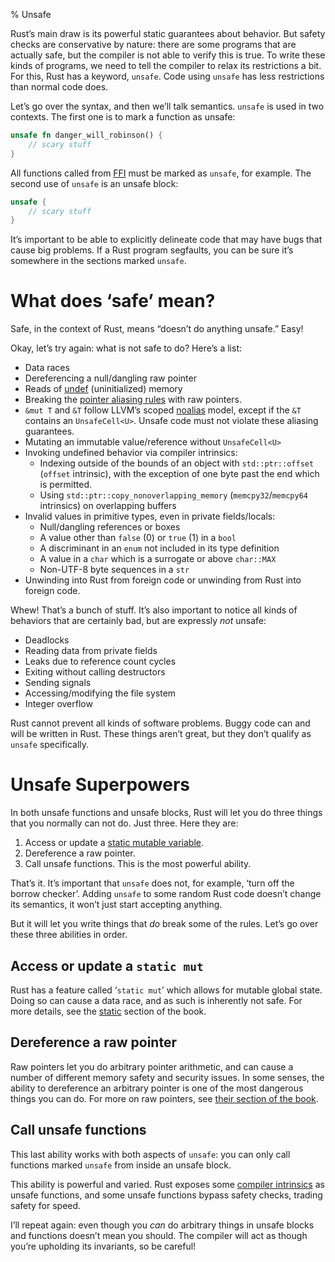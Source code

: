 % Unsafe

Rust’s main draw is its powerful static guarantees about behavior. But safety
checks are conservative by nature: there are some programs that are actually
safe, but the compiler is not able to verify this is true. To write these kinds
of programs, we need to tell the compiler to relax its restrictions a bit. For
this, Rust has a keyword, `unsafe`. Code using `unsafe` has less restrictions
than normal code does.

Let’s go over the syntax, and then we’ll talk semantics. `unsafe` is used in
two contexts. The first one is to mark a function as unsafe:

```rust
unsafe fn danger_will_robinson() {
    // scary stuff
}
```

All functions called from [FFI][ffi] must be marked as `unsafe`, for example.
The second use of `unsafe` is an unsafe block:

[ffi]: ffi.html

```rust
unsafe {
    // scary stuff
}
```

It’s important to be able to explicitly delineate code that may have bugs that
cause big problems. If a Rust program segfaults, you can be sure it’s somewhere
in the sections marked `unsafe`.

# What does ‘safe’ mean?

Safe, in the context of Rust, means “doesn’t do anything unsafe.” Easy!

Okay, let’s try again: what is not safe to do? Here’s a list:

* Data races
* Dereferencing a null/dangling raw pointer
* Reads of [undef][undef] (uninitialized) memory
* Breaking the [pointer aliasing rules][aliasing] with raw pointers.
* `&mut T` and `&T` follow LLVM’s scoped [noalias][noalias] model, except if
  the `&T` contains an `UnsafeCell<U>`. Unsafe code must not violate these
  aliasing guarantees.
* Mutating an immutable value/reference without `UnsafeCell<U>`
* Invoking undefined behavior via compiler intrinsics:
  * Indexing outside of the bounds of an object with `std::ptr::offset`
    (`offset` intrinsic), with
    the exception of one byte past the end which is permitted.
  * Using `std::ptr::copy_nonoverlapping_memory` (`memcpy32`/`memcpy64`
    intrinsics) on overlapping buffers
* Invalid values in primitive types, even in private fields/locals:
  * Null/dangling references or boxes
  * A value other than `false` (0) or `true` (1) in a `bool`
  * A discriminant in an `enum` not included in its type definition
  * A value in a `char` which is a surrogate or above `char::MAX`
  * Non-UTF-8 byte sequences in a `str`
* Unwinding into Rust from foreign code or unwinding from Rust into foreign
  code.

[noalias]: http://llvm.org/docs/LangRef.html#noalias
[undef]: http://llvm.org/docs/LangRef.html#undefined-values
[aliasing]: http://llvm.org/docs/LangRef.html#pointer-aliasing-rules

Whew! That’s a bunch of stuff. It’s also important to notice all kinds of
behaviors that are certainly bad, but are expressly _not_ unsafe:

* Deadlocks
* Reading data from private fields
* Leaks due to reference count cycles
* Exiting without calling destructors
* Sending signals
* Accessing/modifying the file system
* Integer overflow

Rust cannot prevent all kinds of software problems. Buggy code can and will be
written in Rust. These things aren’t great, but they don’t qualify as `unsafe`
specifically.

# Unsafe Superpowers

In both unsafe functions and unsafe blocks, Rust will let you do three things
that you normally can not do. Just three. Here they are:

1. Access or update a [static mutable variable][static].
2. Dereference a raw pointer.
3. Call unsafe functions. This is the most powerful ability.

That’s it. It’s important that `unsafe` does not, for example, ‘turn off the
borrow checker’. Adding `unsafe` to some random Rust code doesn’t change its
semantics, it won’t just start accepting anything.

But it will let you write things that _do_ break some of the rules. Let’s go
over these three abilities in order.

## Access or update a `static mut`

Rust has a feature called ‘`static mut`’ which allows for mutable global state.
Doing so can cause a data race, and as such is inherently not safe. For more
details, see the [static][static] section of the book.

[static]: const-and-static.html#static

## Dereference a raw pointer

Raw pointers let you do arbitrary pointer arithmetic, and can cause a number of
different memory safety and security issues. In some senses, the ability to
dereference an arbitrary pointer is one of the most dangerous things you can
do. For more on raw pointers, see [their section of the book][rawpointers].

[rawpointers]: raw-pointers.html

## Call unsafe functions

This last ability works with both aspects of `unsafe`: you can only call
functions marked `unsafe` from inside an unsafe block.

This ability is powerful and varied. Rust exposes some [compiler
intrinsics][intrinsics] as unsafe functions, and some unsafe functions bypass
safety checks, trading safety for speed.

I’ll repeat again: even though you _can_ do arbitrary things in unsafe blocks
and functions doesn’t mean you should. The compiler will act as though you’re
upholding its invariants, so be careful!

[intrinsics]: intrinsics.html
